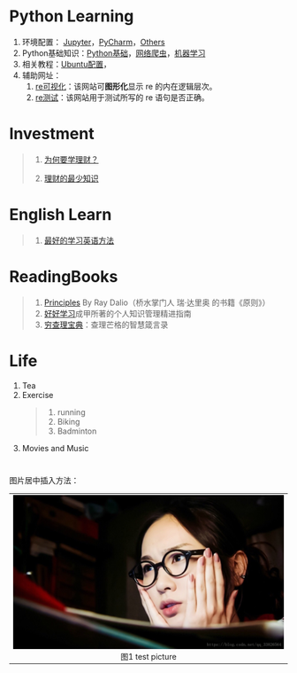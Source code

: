 
# Python Learning
1. 环境配置： [Jupyter](1-jupyter-set.md)，[PyCharm](2-pycharm-install.md)，[Others](3-others.md)
2. Python基础知识：[Python基础](./Python/PythonBasicKnowledge.md)，[网络爬虫](5-spider-learn.md)，[机器学习](6-machine-learn.md)
3. 相关教程：[Ubuntu配置]()，
4. 辅助网址：
    1. [re可视化](https://regexper.com/)：该网站可**图形化**显示 re 的内在逻辑层次。
    2. [re测试](https://regex101.com/)：该网站用于测试所写的 re 语句是否正确。
#
#
# Investment
> 1. [为何要学理财？]()
> 
> 2. [理财的最少知识]()
#
#
# English Learn
> 1. [最好的学习英语方法]()
#
#
# ReadingBooks
> 1. [Principles](./Books/Principles_By_RayDalio.md) By Ray Dalio（桥水掌门人 瑞·达里奥 的书籍《原则》）
> 2. [好好学习](./Books/StudyWell_by_chengJia.md)成甲所著的个人知识管理精进指南
> 3. [穷查理宝典](./Books/Poor_Charlie's_Almanack.md)：查理芒格的智慧箴言录
#
#
# Life
1. Tea
2. Exercise
    > 1. running
    > 2. Biking
    > 3. Badminton
3. Movies and Music
#


图片居中插入方法：
<table>
    <tr>
        <td>
        <center>
        <img src="./Pictures/test01.jpg" />
        </center>
        <center>
        图1 test picture
        </center>
        </td> 
    <tr>
</table>